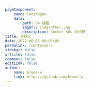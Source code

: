 ```yaml
---
pageComponent:
    name: Catalogue
    data:
        path: 04.容器
        imgUrl: /img/other.png
        description: Docker K8s 云计算
title: 容器化
date: 2022-06-01 00:00:00
permalink: /container/
sidebar: false
article: false
comment: false
editLink: false
author:
    name: brook-w
    link: https://github.com/brook-w
---
```

